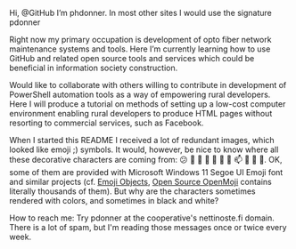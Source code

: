 Hi, @GitHub I’m phdonner. In most other sites I would use the signature pdonner

Right now my primary occupation is development of opto fiber network maintenance systems and tools. Here I’m currently learning how to use GitHub and related open source tools and services which could be beneficial in information society construction.

Would like to collaborate with others willing to contribute in development of PowerShell automation tools as a way of empowering rural developers. Here I will produce a tutorial on methods of setting up a low-cost computer environment enabling rural developers to produce HTML pages without resorting to commercial services, such as Facebook.

When I started this README I received a lot of redundant images, which looked like emoji ;) symbols. It would, however, be nice to know where all these decorative characters are coming from: 😕 👔 👗 👋 👀 🌱 💞️ 📫 🌷 🌼 🌻. OK, some of them are provided with Microsoft Windows 11 Segoe UI Emoji font and similar projects (cf. [Emoji Objects](https://emojipedia.org/objects), [Open Source OpenMoji](https://openmoji.org/) contains literally thousands of them). But why are the characters sometimes rendered with colors, and sometimes in black and white?

How to reach me: Try pdonner at the cooperative's nettinoste.fi domain. There is a lot of spam, but I'm reading those messages once or twice every week. 

<!---
phdonner/phdonner is a ✨ special ✨ repository because its `README.md` (this file) appears on your GitHub profile.
You can click the Preview link to take a look at your changes.
--->
